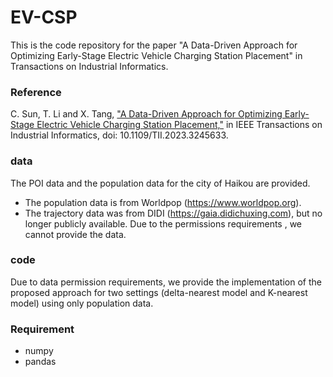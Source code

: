 # EV-CSP

This is the code repository for the paper "A Data-Driven Approach for Optimizing Early-Stage Electric Vehicle Charging Station Placement" in Transactions on Industrial Informatics.

### Reference 
C. Sun, T. Li and X. Tang, ["A Data-Driven Approach for Optimizing Early-Stage Electric Vehicle Charging Station Placement,"](https://ieeexplore.ieee.org/document/10045802) in IEEE Transactions on Industrial Informatics, doi: 10.1109/TII.2023.3245633.

### data
The POI data and the population data for the city of Haikou are provided. 
* The population data is from Worldpop (https://www.worldpop.org).
* The trajectory data was from DIDI (https://gaia.didichuxing.com), but no longer publicly available. Due to the permissions requirements , we cannot provide the data. 



### code 
Due to data permission requirements, we provide the implementation of the proposed approach for two settings (delta-nearest model and K-nearest model) using only population data. 


### Requirement 
* numpy
* pandas


